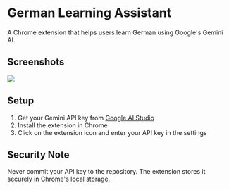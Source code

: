 # German Learning Assistant

A Chrome extension that helps users learn German using Google's Gemini AI.

## Screenshots

<img src="https://drive.usercontent.google.com/download?id=1D9MYqTR0mOh0qW_R1Zw8nywnz0b4ybYJ">

## Setup

1. Get your Gemini API key from [Google AI Studio](https://makersuite.google.com/app/apikey)
2. Install the extension in Chrome
3. Click on the extension icon and enter your API key in the settings

## Security Note

Never commit your API key to the repository. The extension stores it securely in Chrome's local storage.
